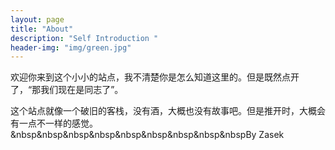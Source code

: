 ```yaml
---
layout: page
title: "About"
description: "Self Introduction "
header-img: "img/green.jpg"
---
```




欢迎你来到这个小小的站点，我不清楚你是怎么知道这里的。但是既然点开了，“那我们现在是同志了”。

这个站点就像一个破旧的客栈，没有酒，大概也没有故事吧。但是推开时，大概会有一点不一样的感觉。
&nbsp&nbsp&nbsp&nbsp&nbsp&nbsp&nbsp&nbsp&nbspBy Zasek
